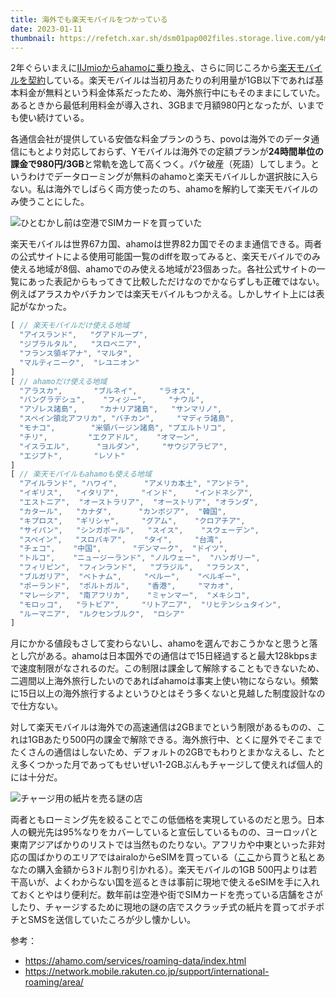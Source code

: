 ```yaml
---
title: 海外でも楽天モバイルをつかっている
date: 2023-01-11
thumbnail: https://refetch.xar.sh/dsm01pap002files.storage.live.com/y4mYm0_N4Va8i1XnNOG8aI1USfrXhN-KRNuTf2XDWFUcX-yODTwlhJ286SBnAbreVu3go6me6Ee5eEIHlWZ3QBRgjaEDxlomtPVlwnl_rZsMWFo5hpUPilh9xuEnqLuwnN88X-frFC378lYScJ9n7MJHZaK4ygpg7NhcRtlPHxtVHqu-kABAaoQolttugA2BSyg?width=1024&height=768&cropmode=none
---
```


2年ぐらいまえに[IIJmioからahamoに乗り換え](/post/1617121096/)、さらに同じころから[楽天モバイルを契約](/post/1612884962/)している。楽天モバイルは当初月あたりの利用量が1GB以下であれば基本料金が無料という料金体系だったため、海外旅行中にもそのままにしていた。あるときから最低利用料金が導入され、3GBまで月額980円となったが、いまでも使い続けている。

各通信会社が提供している安価な料金プランのうち、povoは海外でのデータ通信にもとより対応しておらず、Yモバイルは海外での定額プランが**24時間単位の課金で980円/3GB**と常軌を逸して高くつく。パケ破産（死語）してしまう。というわけでデータローミングが無料のahamoと楽天モバイルしか選択肢に入らない。私は海外でしばらく両方使ったのち、ahamoを解約して楽天モバイルのみ使うことにした。

![ひとむかし前は空港でSIMカードを買っていた](https://dsm01pap002files.storage.live.com/y4mYm0_N4Va8i1XnNOG8aI1USfrXhN-KRNuTf2XDWFUcX-yODTwlhJ286SBnAbreVu3go6me6Ee5eEIHlWZ3QBRgjaEDxlomtPVlwnl_rZsMWFo5hpUPilh9xuEnqLuwnN88X-frFC378lYScJ9n7MJHZaK4ygpg7NhcRtlPHxtVHqu-kABAaoQolttugA2BSyg?width=1024&height=768&cropmode=none)

楽天モバイルは世界67カ国、ahamoは世界82カ国でそのまま通信できる。両者の公式サイトによる使用可能国一覧のdiffを取ってみると、楽天モバイルでのみ使える地域が8個、ahamoでのみ使える地域が23個あった。各社公式サイトの一覧にあった表記からもってきて比較しただけなのでかならずしも正確ではない。例えばアラスカやバチカンでは楽天モバイルもつかえる。しかしサイト上には表記がなかった。

```ts
[ // 楽天モバイルだけ使える地域
  "アイスランド",   "グアドループ",
  "ジブラルタル",   "スロベニア",
  "フランス領ギアナ", "マルタ",
  "マルティニーク",  "レユニオン"
]
[ // ahamoだけ使える地域
  "アラスカ",       "ブルネイ",     "ラオス",
  "バングラデシュ",    "フィジー",     "ナウル",
  "アゾレス諸島",     "カナリア諸島",   "サンマリノ",
  "スペイン領北アフリカ", "バチカン",     "マディラ諸島",
  "モナコ",        "米領バージン諸島", "プエルトリコ",
  "チリ",         "エクアドル",    "オマーン",
  "イスラエル",      "ヨルダン",     "サウジアラビア",
  "エジプト",       "レソト"
]
[ // 楽天モバイルもahamoも使える地域
  "アイルランド", "ハワイ",      "アメリカ本土", "アンドラ",
  "イギリス",   "イタリア",     "インド",    "インドネシア",
  "エストニア",  "オーストラリア",  "オーストリア", "オランダ",
  "カタール",   "カナダ",      "カンボジア",  "韓国",
  "キプロス",   "ギリシャ",     "グアム",    "クロアチア",
  "サイパン",   "シンガポール",   "スイス",    "スウェーデン",
  "スペイン",   "スロバキア",    "タイ",     "台湾",
  "チェコ",    "中国",       "デンマーク",  "ドイツ",
  "トルコ",    "ニュージーランド", "ノルウェー",  "ハンガリー",
  "フィリピン",  "フィンランド",   "ブラジル",   "フランス",
  "ブルガリア",  "ベトナム",     "ペルー",    "ベルギー",
  "ポーランド",  "ポルトガル",    "香港",     "マカオ",
  "マレーシア",  "南アフリカ",    "ミャンマー",  "メキシコ",
  "モロッコ",   "ラトビア",     "リトアニア",  "リヒテンシュタイン",
  "ルーマニア",  "ルクセンブルク",  "ロシア"
]
```

月にかかる値段もさして変わらないし、ahamoを選んでおこうかなと思うと落とし穴がある。ahamoは日本国外での通信はで15日経過すると最大128kbpsまで速度制限がなされるのだ。この制限は課金して解除することもできないため、二週間以上海外旅行したいのであればahamoは事実上使い物にならない。頻繁に15日以上の海外旅行するよというひとはそう多くないと見越した制度設計なので仕方ない。

対して楽天モバイルは海外での高速通信は2GBまでという制限があるものの、これは1GBあたり500円の課金で解除できる。海外旅行中、とくに屋外でそこまでたくさんの通信はしないため、デフォルトの2GBでもわりとまかなえるし、たとえ多くつかった月であってもせいぜい1-2GBぶんもチャージして使えれば個人的には十分だ。

![チャージ用の紙片を売る謎の店](https://dsm04pap002files.storage.live.com/y4miXmhrhVkAVWUr9F3jC0r-R7-OUv0_LTvGeP7fZD95z5w5mCCZI7a6W5vNzsP0FRw-9VxD5ZKI8ON5YUT4W5ILXE7GLACUDk-Mec5WQ-xJyXxvnUgC4ZPnT68eEjJtgPH2IxSZP_ODlqNLGQhXxI24hXNi2cDFSGAeUQwv4cJw6k3L6PiJmpPy_i_FP2FG2wl?width=1024&height=768&cropmode=none)

両者ともローミング先を絞ることでこの低価格を実現しているのだと思う。日本人の観光先は95%なりをカバーしていると宣伝しているものの、ヨーロッパと東南アジアばかりのリストでは当然ものたりない。アフリカや中東といった非対応の国ばかりのエリアではairaloからeSIMを買っている（[ここ](https://ref.airalo.com/g1nX)から買うと私とあなたの購入金額から3ドル割り引かれる）。楽天モバイルの1GB 500円よりは若干高いが、よくわからない国を巡るときは事前に現地で使えるeSIMを手に入れておくとやはり便利だ。数年前は空港や街でSIMカードを売っている店舗をさがしたり、チャージするために現地の謎の店でスクラッチ式の紙片を買ってポチポチとSMSを送信していたころが少し懐かしい。

参考：

- <https://ahamo.com/services/roaming-data/index.html>
- <https://network.mobile.rakuten.co.jp/support/international-roaming/area/>

